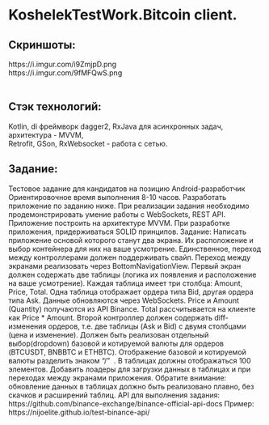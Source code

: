 # KoshelekTestWork.Bitcoin client. 
<h2>Скриншоты:</h2/<br>
https://i.imgur.com/i9ZmjpD.png <br>
https://i.imgur.com/9fMFQwS.png <br>
<br>
  <h2>Стэк технологий:<br></h2>
Kotlin, di фреймворк dagger2, RxJava для асинхронных задач, архитектура - MVVM,<br>
Retrofit, GSon, RxWebsocket - работа с сетью.
<br>
  <h2>Задание:</h2>
Тестовое задание для кандидатов на позицию Android-разработчик
Ориентировочное время выполнения 8-10 часов.
Разработать приложение по заданию ниже.
При реализации задания необходимо продемонстрировать умение работы с
WebSockets, REST API.
Приложение построить на архитектуре MVVM. При разработке приложения,
придерживаться SOLID принципов.
Задание:
Написать приложение основой которого станут два экрана. Их расположение и выбор
контейнера для них на ваше усмотрение. Единственное, переход между
контроллерами должен поддерживать свайп. Переход между экранами реализовать
через BottomNavigationView.
Первый экран должен содержать две таблицы (логика их появления и расположение
на ваше усмотрение). Каждая таблица имеет три столбца: Amount, Price, Total. Одна
таблица отображает ордера типа Bid, другая ордера типа Ask.
Данные обновляются через WebSockets. Price и Amount (Quantity) получаются из API
Binance. Total рассчитывается на клиенте как Price * Amount.
Второй контроллер должен содержать diff-изменения ордеров, т.е. две таблицы (Ask и
Bid) с двумя столбцами (цена и изменение). Должен быть реализован отдельный
выбор(dropdown) базовой и котируемой валюты для ордеров (BTCUSDT, BNBBTC и
ETHBTC). Отображение базовой и котируемой валюты разделить знаком “/”​ ​ .
В таблицах должны отображаться 100 элементов. Добавить лоадеры для загрузки
данных в таблицах и при переходах между экранами приложения.
Обратите внимание: обновление данных в таблицах должно быть реализовано
плавно, без скачков и расширений таблиц.
API для выполнения задания:
https://github.com/binance-exchange/binance-official-api-docs
Пример:
https://nijoelite.github.io/test-binance-api/

